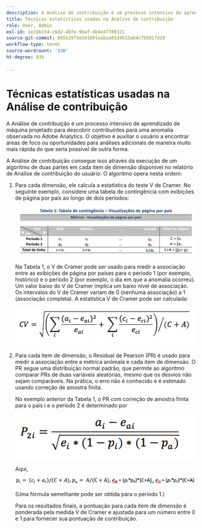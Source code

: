 ```yaml
---
description: A Análise de contribuição é um processo intensivo de aprendizado de máquina projetado para descobrir contribuintes para uma anomalia observada no Adobe Analytics. O objetivo é auxiliar o usuário a encontrar áreas de foco ou oportunidades para análises adicionais de maneira muito mais rápida do que seria possível de outra forma.
title: Técnicas estatísticas usadas na Análise de contribuição
role: User, Admin
exl-id: 1e19b154-c6d2-48fe-9baf-db4e47789321
source-git-commit: 865b19f5e541691eabaa81d4533a64c79501fd19
workflow-type: tm+mt
source-wordcount: '330'
ht-degree: 93%

---
```


# Técnicas estatísticas usadas na Análise de contribuição

A Análise de contribuição é um processo intensivo de aprendizado de máquina projetado para descobrir contribuintes para uma anomalia observada no Adobe Analytics. O objetivo é auxiliar o usuário a encontrar áreas de foco ou oportunidades para análises adicionais de maneira muito mais rápida do que seria possível de outra forma.

A Análise de contribuição consegue isso através da execução de um algoritmo de duas partes em cada item de dimensão disponível no relatório de Análise de contribuição do usuário. O algoritmo opera nesta ordem:

1. Para cada dimensão, ele calcula a estatística do teste V de Cramer. No seguinte exemplo, considere uma tabela de contingência com exibições de página por país ao longo de dois períodos:

   ![](assets/contingency_table.png)

   Na Tabela 1, o V de Cramer pode ser usado para medir a associação entre as exibições de página por países para o período 1 (por exemplo, histórico) e o período 2 (por exemplo, o dia em que a anomalia ocorreu). Um valor baixo do V de Cramer implica um baixo nível de associação. Os intervalos do V de Cramer variam de 0 (nenhuma associação) a 1 (associação completa). A estatística V de Cramer pode ser calculada:

   ![](assets/cramers-v.png)

1. Para cada item de dimensão, o Residual de Pearson (PR) é usado para medir a associação entre a métrica anômala e cada item de dimensão. O PR segue uma distribuição normal padrão, que permite ao algoritmo comparar PRs de duas variáveis aleatórias, mesmo que os desvios não sejam comparáveis. Na prática, o erro não é conhecido e é estimado usando correção de amostra finita.

   No exemplo anterior da Tabela 1, o PR com correção de amostra finita para o país i e o período 2 é determinado por

   ![](assets/persons-residual.png)

   Aqui,

   ![](assets/pr-example.png)

   (Uma fórmula semelhante pode ser obtida para o período 1.)

   Para os resultados finais, a pontuação para cada item de dimensão é ponderada pela medida V de Cramer e ajustada para um número entre 0 e 1 para fornecer sua pontuação de contribuição.
